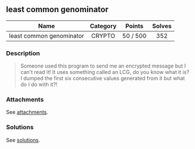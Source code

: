 ## least common genominator

|  Name  |  Category  |  Points  |  Solves  |
| :----: | :----: | :----: | :----: |
|  least common genominator  |  CRYPTO  |  50 / 500  |  352  |

### Description
> Someone used this program to send me an encrypted message but I can't read it! It uses something called an LCG, do you know what it is? I dumped the first six consecutive values generated from it but what do I do with it?!

### Attachments
See [attachments](https://github.com/roadicing/ctf-writeups/tree/main/2023/googlectf/least-common-genominator/attachments).

### Solutions
See [solutions](https://github.com/roadicing/ctf-writeups/tree/main/2023/tetctf/least-common-genominator/solutions).